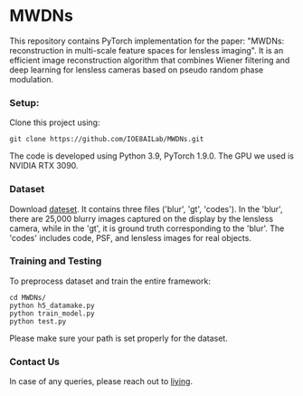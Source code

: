 # MWDNs
This repository contains PyTorch implementation for the paper: "MWDNs: reconstruction in multi-scale feature spaces for lensless imaging". It is an efficient image reconstruction algorithm that combines Wiener filtering and deep learning for lensless cameras based on pseudo random phase modulation.
### Setup:
Clone this project using:
```
git clone https://github.com/IOE8AILab/MWDNs.git
```
The code is developed using Python 3.9, PyTorch 1.9.0. The GPU we used is NVIDIA RTX 3090. 

### Dataset 
Download [dateset](https://drive.google.com/file/d/1wP3CWahU8Mxqod2F-VcUvnGz33XB9wwF/view?usp=share_link). It contains three files ('blur', 'gt', 'codes'). In the 'blur', there are 25,000 blurry images captured on the display by the lensless camera, while in the 'gt', it is ground truth corresponding to the 'blur'. The 'codes' includes code, PSF, and lensless images for real objects.

### Training and Testing
To preprocess dataset and train the entire framework:
```
cd MWDNs/
python h5_datamake.py
python train_model.py
python test.py
```
Please make sure your path is set properly for the dataset.

### Contact Us
In case of any queries, please reach out to [liying](mailto:liying192@mails.ucas.ac.cn?subject=[MWDNs%20Code%20Query]).
